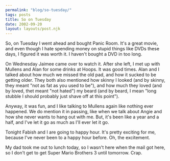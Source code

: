 ```yaml
---
permalink: "blog/so-tuesday/"
tags: posts
title: So on Tuesday
date: 2002-09-20
layout: layouts/post.njk
---
```


So, on Tuesday I went ahead and bought Panic Room. It's a great movie, and even though I hate spending money on stupid things like DVDs these days, I figured it was worth it. I haven't bought a DVD in too long. 

On Wednesday Jaimee came over to watch it. After she left, I met up with Mullens and Alan for some drinks at Hoops. It was good times. Alan and I talked about how much we missed the old pad, and how it sucked to be getting older. They both also mentioned how skinny I looked (and by skinny, they meant "not as fat as you used to be"), and how much they loved (and by loved, thet meant "not hated") my beard (and by beard, I mean "long stubble I should probably just shave off at this point"). 

Anyway, it was fun, and I like talking to Mullens again like nothing ever happened. We do mention it in passing, like when we talk about Angie and how she never wants to hang out with me. But, it's been like a year and a half, and I've let it go as much as I'll ever let it go. 

Tonight Fabish and I are going to happy hour. It's pretty exciting for me, because I've never been to a happy hour before. Oh, the excitement.

My dad took me out to lunch today, so I wasn't here when the mail got here, so I don't get to get Super Mario Brothers 3 until tomorrow. Crap.